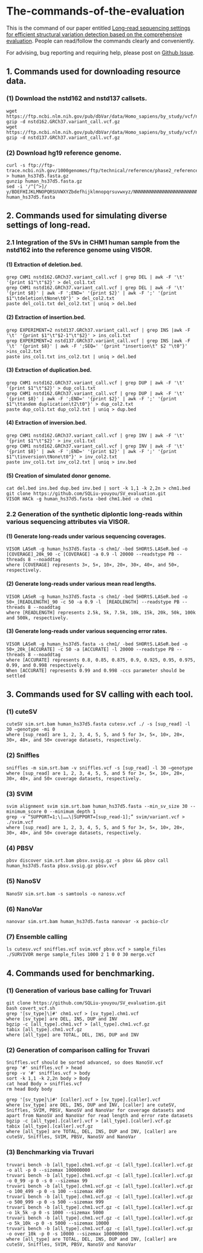 # The-commands-of-the-evaluation
This is the command of our paper entitled [Long-read sequencing settings for efficient structural variation detection based on the comprehensive evaluation](https://bmcbioinformatics.biomedcentral.com/articles/10.1186/s12859-021-04422-y). People can read/follow the commands clearly and conveniently. 

For advising, bug reporting and requiring help, please post on [Github Issue](https://github.com/SQLiu-youyou/The-commands-of-the-evaluation/issues).

## 1. Commands used for downloading resource data.
### (1) Download the nstd162 and nstd137 callsets.
```
wget https://ftp.ncbi.nlm.nih.gov/pub/dbVar/data/Homo_sapiens/by_study/vcf/nstd162.GRCh37.variant_call.vcf.gz
gzip -d nstd162.GRCh37.variant_call.vcf.gz
wget https://ftp.ncbi.nlm.nih.gov/pub/dbVar/data/Homo_sapiens/by_study/vcf/nstd137.GRCh37.variant_call.vcf.gz
gzip -d nstd137.GRCh37.variant_call.vcf.gz
```
### (2) Download hg19 reference genome.
```
curl -s ftp://ftp-trace.ncbi.nih.gov/1000genomes/ftp/technical/reference/phase2_reference_assembly_sequence/hs37d5.fa.gz > human_hs37d5.fasta.gz
gunzip human_hs37d5.fasta.gz
sed -i '/^[^>]/ y/BDEFHIJKLMNOPQRSUVWXYZbdefhijklmnopqrsuvwxyz/NNNNNNNNNNNNNNNNNNNNNNNNNNNNNNNNNNNNNNNNNNNN/' human_hs37d5.fasta
```

## 2. Commands used for simulating diverse settings of long-read.
### 2.1 Integration of the SVs in CHM1 human sample from the nstd162 into the reference genome using VISOR.
#### (1) Extraction of deletion.bed.
```
grep CHM1 nstd162.GRCh37.variant_call.vcf | grep DEL | awk -F '\t' '{print $1"\t"$2}' > del_col1.txt
grep CHM1 nstd162.GRCh37.variant_call.vcf | grep DEL | awk -F '\t' '{print $8}' | awk -F ';END=' '{print $2}' | awk -F ';' '{print $1"\tdeletion\tNone\t0"}' > del_col2.txt
paste del_col1.txt del_col2.txt | uniq > del.bed
```
#### (2) Extraction of insertion.bed.
```
grep EXPERIMENT=2 nstd137.GRCh37.variant_call.vcf | grep INS |awk -F '\t' '{print $1"\t"$2-1"\t"$2}' > ins_col1.txt
grep EXPERIMENT=2 nstd137.GRCh37.variant_call.vcf | grep INS |awk -F '\t' '{print $8}' | awk -F ';SEQ=' '{print "insertion\t" $2 "\t0"}' >ins_col2.txt
paste ins_col1.txt ins_col2.txt | uniq > del.bed
```
#### (3) Extraction of duplication.bed.
```
grep CHM1 nstd162.GRCh37.variant_call.vcf | grep DUP | awk -F '\t' '{print $1"\t"$2}' > dup_col1.txt
grep CHM1 nstd162.GRCh37.variant_call.vcf | grep DUP | awk -F '\t' '{print $8}' | awk -F ';END=' '{print $2}' | awk -F ';' '{print $1"\ttandem duplication\t2\t0"}' > dup_col2.txt
paste dup_col1.txt dup_col2.txt | uniq > dup.bed
```
#### (4) Extraction of inversion.bed.
```
grep CHM1 nstd162.GRCh37.variant_call.vcf | grep INV | awk -F '\t' '{print $1"\t"$2}' > inv_col1.txt
grep CHM1 nstd162.GRCh37.variant_call.vcf | grep INV | awk -F '\t' '{print $8}' | awk -F ';END=' '{print $2}' | awk -F ';' '{print $1"\tinversion\tNone\t0"}' > inv_col2.txt
paste inv_col1.txt inv_col2.txt | uniq > inv.bed
```
#### (5) Creation of simulated donor genome.
```
cat del.bed ins.bed dup.bed inv.bed | sort -k 1,1 -k 2,2n > chm1.bed
git clone https://github.com/SQLiu-youyou/SV_evaluation.git
VISOR HACk -g human_hs37d5.fasta -bed chm1.bed -o chm1
```
### 2.2 Generation of the synthetic diplontic long-reads within various sequencing attributes via VISOR.
#### (1) Generate long-reads under various sequencing coverages.
```
VISOR LASeR -g human_hs37d5.fasta -s chm1/ -bed SHORtS.LASeR.bed -o [COVERAGE]_20k_90 -c [COVERAGE] -a 0.9 -l 20000 --readstype PB --threads 8 --noaddtag 
where [COVERAGE] represents 3×, 5×, 10×, 20×, 30×, 40×, and 50×, respectively.
```
#### (2) Generate long-reads under various mean read lengths.
```
VISOR LASeR -g human_hs37d5.fasta -s chm1/ -bed SHORtS.LASeR.bed -o 50×_[READLENGTH]_90 -c 50 -a 0.9 -l  [READLENGTH] --readstype PB --threads 8 --noaddtag 
where [READLENGTH] represents 2.5k, 5k, 7.5k, 10k, 15k, 20k, 50k, 100k and 500k, respectively.
```
#### (3) Generate long-reads under various sequencing error rates.
```
VISOR LASeR -g human_hs37d5.fasta -s chm1/ -bed SHORtS.LASeR.bed -o 50×_20k_[ACCURATE] -c 50 -a [ACCURATE] -l 20000 --readstype PB --threads 8 --noaddtag 
where [ACCURATE] represents 0.8, 0.85, 0.875, 0.9, 0.925, 0.95, 0.975, 0.99, and 0.998 respectively.
When [ACCURATE] represents 0.99 and 0.998 -ccs parameter should be settled
```

## 3. Commands used for SV calling with each tool.
### (1) cuteSV
```
cuteSV sim.srt.bam human_hs37d5.fasta cutesv.vcf ./ -s [sup_read] -l 30 –genotype -mi 0
where [sup_read] are 1, 2, 3, 4, 5, 5, and 5 for 3×, 5×, 10×, 20×, 30×, 40×, and 50× coverage datasets, respectively.
```
### (2) Sniffles
```
sniffles -m sim.srt.bam -v sniffles.vcf -s [sup_read] -l 30 –genotype
where [sup_read] are 1, 2, 3, 4, 5, 5, and 5 for 3×, 5×, 10×, 20×, 30×, 40×, and 50× coverage datasets, respectively.
```
### (3) SVIM
```
svim alignment svim sim.srt.bam human_hs37d5.fasta --min_sv_size 30 --minimum_score 0 --minimum_depth 1
grep -v “SUPPORT=1;\|……\|SUPPORT=[sup_read-1];” svim/variant.vcf > ./svim.vcf
where [sup_read] are 1, 2, 3, 4, 5, 5, and 5 for 3×, 5×, 10×, 20×, 30×, 40×, and 50× coverage datasets, respectively.
```
### (4) PBSV
```
pbsv discover sim.srt.bam pbsv.svsig.gz -s pbsv && pbsv call human_hs37d5.fasta pbsv.svsig.gz pbsv.vcf
```
### (5) NanoSV
```
NanoSV sim.srt.bam -s samtools -o nanosv.vcf
```
### (6) NanoVar
```
nanovar sim.srt.bam human_hs37d5.fasta nanovar -x pacbio-clr
```
### (7) Ensemble calling
```
ls cutesv.vcf sniffles.vcf svim.vcf pbsv.vcf > sample_files
./SURVIVOR merge sample_files 1000 2 1 0 0 30 merge.vcf
```

## 4. Commands used for benchmarking.
### (1) Generation of various base calling for Truvari
```
git clone https://github.com/SQLiu-youyou/SV_evaluation.git
bash covert_vcf.sh
grep '[sv_type]\|#' chm1.vcf > [sv_type].chm1.vcf
where [sv_type] are DEL, INS, DUP and INV
bgzip -c [all_type].chm1.vcf > [all_type].chm1.vcf.gz
tabix [all_type].chm1.vcf.gz
where [all_type] are TOTAL, DEL, INS, DUP and INV
```
### (2) Generation of comparison calling for Truvari
```
Sniffles.vcf should be sorted advanced, so does NanoSV.vcf
grep '#' sniffles.vcf > head
grep -v '#' sniffles.vcf > body
sort -k 1,1 -k 2,2n body > Body
cat head Body > sniffles.vcf
rm head Body body
```
```
grep '[sv_type]\|#' [caller].vcf > [sv_type].[caller].vcf
where [sv_type] are DEL, INS, DUP and INV, [caller] are cuteSV, Sniffles, SVIM, PBSV, NanoSV and NanoVar for coverage datasets and apart from NanoSV and NanoVar for read length and error rate datasets
bgzip -c [all_type].[caller].vcf > [all_type].[caller].vcf.gz
tabix [all_type].[caller].vcf.gz
where [all_type] are TOTAL, DEL, INS, DUP and INV, [caller] are cuteSV, Sniffles, SVIM, PBSV, NanoSV and NanoVar
```
### (3) Benchmarking via Truvari
```
truvari bench -b [all_type].chm1.vcf.gz -c [all_type].[caller].vcf.gz -o all -p 0 --sizemax 100000000
truvari bench -b [all_type].chm1.vcf.gz -c [all_type].[caller].vcf.gz -o 0_99 -p 0 -s 0 --sizemax 99
truvari bench -b [all_type].chm1.vcf.gz -c [all_type].[caller].vcf.gz -o 100_499 -p 0 -s 100 --sizemax 499
truvari bench -b [all_type].chm1.vcf.gz -c [all_type].[caller].vcf.gz -o 500_999 -p 0 -s 500 --sizemax 999
truvari bench -b [all_type].chm1.vcf.gz -c [all_type].[caller].vcf.gz -o 1k_5k -p 0 -s 1000 --sizemax 5000
truvari bench -b [all_type].chm1.vcf.gz -c [all_type].[caller].vcf.gz -o 5k_10k -p 0 -s 5000 --sizemax 10000
truvari bench -b [all_type].chm1.vcf.gz -c [all_type].[caller].vcf.gz -o over_10k -p 0 -s 10000 --sizemax 100000000
where [all_type] are TOTAL, DEL, INS, DUP and INV, [caller] are cuteSV, Sniffles, SVIM, PBSV, NanoSV and NanoVar
```


